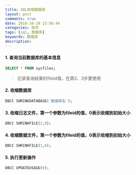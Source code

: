 ```yaml
---
title: SQL收缩数据库
layout: post
comments: true
date: 2018-10-29 15:56:44
categories: 技术
tags: [sql, 数据库]
keywords: 数据库
description:
---
```


#### 1. 查询当前数据库的基本信息
```sql
SELECT * FROM sysfiles;
```
> 记录查询结果的fileid值，在第2、3步要使用

#### 2. 收缩数据库
```sql
DBCC SHRINKDATABASE('数据库名');
```

#### 3. 收缩日志文件，第一个参数为fileid的值，0表示收缩到初始大小
```sql
DBCC SHRINKFILE(2,0);
```

#### 4. 收缩数据文件，第一个参数为fileid的值，0表示收缩到初始大小
```sql
DBCC SHRINKFILE(1,0);
```

#### 5. 执行更新操作
```sql
DBCC UPDATEUSAGE(0);
```